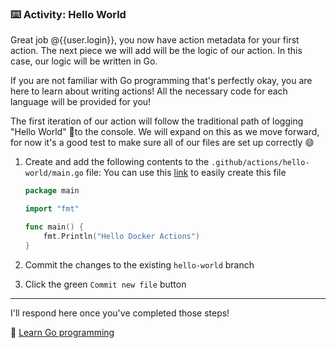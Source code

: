 ### :keyboard: Activity: Hello World

Great job @{{user.login}}, you now have action metadata for your first action. The next piece we will add will be the logic of our action. In this case, our logic will be written in Go.

If you are not familiar with Go programming that's perfectly okay, you are here to learn about writing actions! All the necessary code for each language will be provided for you!

The first iteration of our action will follow the traditional path of logging "Hello World" 👋to the console. We will expand on this as we move forward, for now it's a good test to make sure all of our files are set up correctly 😄

1. Create and add the following contents to the `.github/actions/hello-world/main.go` file:
   You can use this [link]({{quicklink}}) to easily create this file

   ```go
   package main

   import "fmt"

   func main() {
       fmt.Println("Hello Docker Actions")
   }
   ```

2. Commit the changes to the existing `hello-world` branch
3. Click the green `Commit new file` button

---

I'll respond here once you've completed those steps!

📖 [Learn Go programming](https://tour.golang.org/welcome/1)
